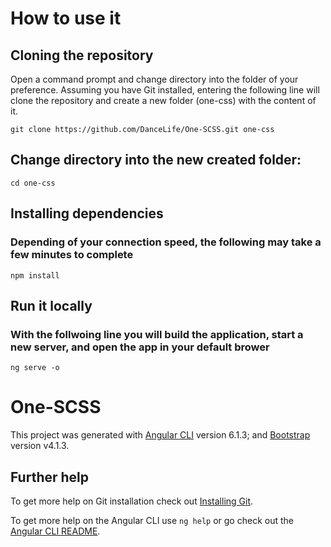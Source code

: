 # How to use it

## Cloning the repository

Open a command prompt and change directory into the folder of your preference. Assuming you have Git installed, entering the following line will clone the repository and create a new folder (one-css) with the content of it.

`git clone https://github.com/DanceLife/One-SCSS.git one-css`

 ## Change directory into the new created folder:

`cd one-css`

## Installing dependencies
### Depending of your connection speed, the following may take a few minutes to complete

`npm install`
 
## Run it locally
### With the follwoing line you will build the application, start a new server, and open the app in your default brower 

`ng serve -o`

# One-SCSS

This project was generated with [Angular CLI](https://github.com/angular/angular-cli) version 6.1.3; and [Bootstrap](https://getbootstrap.com/) version v4.1.3.

## Further help

To get more help on Git installation check out [Installing Git](https://git-scm.com/book/en/v2/Getting-Started-Installing-Git).

To get more help on the Angular CLI use `ng help` or go check out the [Angular CLI README](https://github.com/angular/angular-cli/blob/master/README.md).


